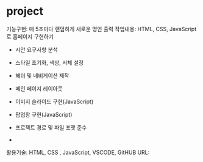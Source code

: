 # project
기능구현: 매 5초마다 랜덤하게 새로운 명언 출력
작업내용:
 HTML, CSS, JavaScript로 홈페이지 구현하기

 - 시안 요구사항 분석

 - 스타일 초기화,  색상, 서체 설정

 - 헤더 및 네비게이션 제작

 - 메인 페이지 레이아웃

 - 이미지 슬라이드 구현(JavaScript)

 - 팝업창 구현(JavaScript)

 - 프로젝트 경로 및 파일 포맷 준수
 - 
활용기술: HTML, CSS , JavaScript, VSCODE, GitHUB
URL: 
